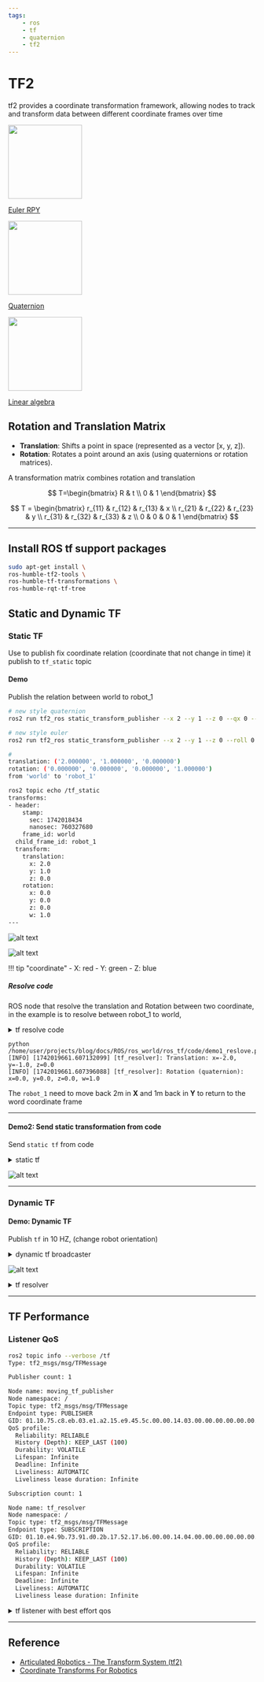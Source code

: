 ```yaml
---
tags:
    - ros
    - tf
    - quaternion
    - tf2
---
```


# TF2

tf2  provides a coordinate transformation framework, allowing nodes to track and transform data between different coordinate frames over time

<div class="grid-container">
    <div class="grid-item">
            <a href="euler">
                <img src="images/euler.png"  width="150" height="150">
                <p>Euler RPY</p>
            </a>
        </div>
        <div class="grid-item">
             <a href="quaternion">
                <img src="images/quaternion.png"  width="150" height="150">
                <p>Quaternion</p>
            </a>
        </div>
    <div class="grid-item">
          <a href="liner_algebra">
                <img src="images/linear_algebra.png"  width="150" height="150">
                <p>Linear algebra</p>
            </a>
    </div>

</div>

## Rotation and Translation Matrix

- **Translation**: Shifts a point in space (represented as a vector [x, y, z]).
- **Rotation**: Rotates a point around an axis (using quaternions or rotation matrices).

A transformation matrix combines rotation and translation

$$
T=\begin{bmatrix}
R & t \\
0 & 1
\end{bmatrix}
$$

$$
T = \begin{bmatrix}
r_{11} & r_{12} & r_{13} & x \\
r_{21} & r_{22} & r_{23} & y \\
r_{31} & r_{32} & r_{33} & z \\
0 & 0 & 0 & 1
\end{bmatrix}
$$

---

## Install ROS tf support packages
```bash title="install"
sudo apt-get install \
ros-humble-tf2-tools \
ros-humble-tf-transformations \
ros-humble-rqt-tf-tree
```

## Static and Dynamic TF

### Static TF
Use to publish fix coordinate relation (coordinate that not change in time) it publish to `tf_static` topic 

#### Demo
Publish the relation between world to robot_1

```bash title="publish static tf"
# new style quaternion
ros2 run tf2_ros static_transform_publisher --x 2 --y 1 --z 0 --qx 0 --qy 0 --qz 0 --qw 1 --frame-id world --child-frame-id robot_1

# new style euler
ros2 run tf2_ros static_transform_publisher --x 2 --y 1 --z 0 --roll 0 --pitch 0 --yaw 0 --frame-id world --child-frame-id robot_1

#
translation: ('2.000000', '1.000000', '0.000000')
rotation: ('0.000000', '0.000000', '0.000000', '1.000000')
from 'world' to 'robot_1'
```

```bash title="echo topic"
ros2 topic echo /tf_static
transforms:
- header:
    stamp:
      sec: 1742018434
      nanosec: 760327680
    frame_id: world
  child_frame_id: robot_1
  transform:
    translation:
      x: 2.0
      y: 1.0
      z: 0.0
    rotation:
      x: 0.0
      y: 0.0
      z: 0.0
      w: 1.0
---

```

![alt text](images/rqt_tf_tree_static.png)


![alt text](images/rviz_static_demo_1.png)

!!! tip "coordinate"
    - X: red
    - Y: green
    - Z: blue
     

##### Resolve code

ROS node that resolve the translation and Rotation between two coordinate, in the example is to resolve between robot_1 to world, 

<details>
    <summary>tf resolve code</summary>

```python
--8<-- "docs/ROS/ros_world/ros_tf/code/demo1_reslove.py"
```
</details>


```
python /home/user/projects/blog/docs/ROS/ros_world/ros_tf/code/demo1_reslove.py
[INFO] [1742019661.607132099] [tf_resolver]: Translation: x=-2.0, y=-1.0, z=0.0
[INFO] [1742019661.607396088] [tf_resolver]: Rotation (quaternion): x=0.0, y=0.0, z=0.0, w=1.0

```

The `robot_1` need to move back 2m in **X** and 1m back in **Y** to return to the word coordinate frame

---

#### Demo2: Send static transformation from code

Send `static tf` from code

<details>
    <summary>static tf</summary>

```python title="StaticTransformBroadcaster" linenums="1" hl_lines="1"
--8<-- "docs/ROS/ros_world/ros_tf/code/demo2_static_broadcast.py"
```
</details>



![alt text](images/demo2_rviz.png)

---

### Dynamic TF

#### Demo: Dynamic TF
Publish `tf` in 10 HZ, (change robot orientation)

<details>
    <summary>dynamic tf broadcaster</summary>

```python
--8<-- "docs/ROS/ros_world/ros_tf/code/demo3_dynamic_tf_broadcaster.py"
```
</details>


![alt text](images/dynamic_rqt_tf_tree.png)


<details>
    <summary>tf resolver</summary>

```python
--8<-- "docs/ROS/ros_world/ros_tf/code/demo3_dynamic_tf_broadcaster.py"
```
</details>


---

## TF Performance

### Listener QoS
```bash title="default tf QOS"
ros2 topic info --verbose /tf
Type: tf2_msgs/msg/TFMessage

Publisher count: 1

Node name: moving_tf_publisher
Node namespace: /
Topic type: tf2_msgs/msg/TFMessage
Endpoint type: PUBLISHER
GID: 01.10.75.c8.eb.03.e1.a2.15.e9.45.5c.00.00.14.03.00.00.00.00.00.00.00.00
QoS profile:
  Reliability: RELIABLE
  History (Depth): KEEP_LAST (100)
  Durability: VOLATILE
  Lifespan: Infinite
  Deadline: Infinite
  Liveliness: AUTOMATIC
  Liveliness lease duration: Infinite

Subscription count: 1

Node name: tf_resolver
Node namespace: /
Topic type: tf2_msgs/msg/TFMessage
Endpoint type: SUBSCRIPTION
GID: 01.10.e4.9b.73.91.d0.2b.17.52.17.b6.00.00.14.04.00.00.00.00.00.00.00.00
QoS profile:
  Reliability: RELIABLE
  History (Depth): KEEP_LAST (100)
  Durability: VOLATILE
  Lifespan: Infinite
  Deadline: Infinite
  Liveliness: AUTOMATIC
  Liveliness lease duration: Infinite

```

<details>
    <summary>tf listener with best effort qos</summary>

```python
--8<-- "docs/ROS/ros_world/ros_tf/code/demo3_dynamic_reolver_qos.py"
```
</details>



---
## Reference
- [Articulated Robotics - The Transform System (tf2)](https://articulatedrobotics.xyz/tutorials/ready-for-ros/tf/)
- [Coordinate Transforms For Robotics](https://articulatedrobotics.xyz/category/coordinate-transforms-for-robotics)